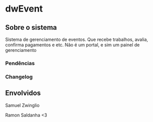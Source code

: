 # dwEvent

## Sobre o sistema

Sistema de gerenciamento de eventos. Que recebe trabalhos, avalia, confirma pagamentos e etc. Não é um portal, e sim um painel de gerenciamento

### Pendências

### Changelog

## Envolvidos

Samuel Zwinglio

Ramon Saldanha <3
